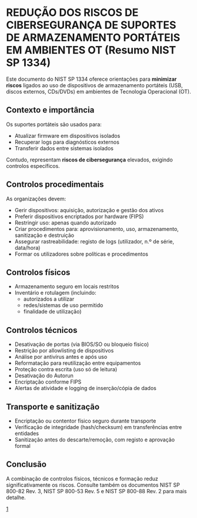 REDUÇÃO DOS RISCOS DE CIBERSEGURANÇA DE SUPORTES DE ARMAZENAMENTO PORTÁTEIS EM AMBIENTES OT (Resumo NIST SP 1334)
=========================================================================================

Este documento do NIST SP 1334 oferece orientações para **minimizar riscos** ligados ao uso de dispositivos de armazenamento portáteis (USB, discos externos, CDs/DVDs) em ambientes de Tecnologia Operacional (OT).

**Contexto e importância**
--------------------------
Os suportes portáteis são usados para:
- Atualizar firmware em dispositivos isolados
- Recuperar logs para diagnósticos externos
- Transferir dados entre sistemas isolados

Contudo, representam **riscos de cibersegurança** elevados, exigindo controlos específicos.

**Controlos procedimentais**
----------------------------
As organizações devem:
- Gerir dispositivos: aquisição, autorização e gestão dos ativos
- Preferir dispositivos encriptados por hardware (FIPS)
- Restringir uso: apenas quando autorizado
- Criar procedimentos para: aprovisionamento, uso, armazenamento, sanitização e destruição
- Assegurar rastreabilidade: registo de logs (utilizador, n.º de série, data/hora)
- Formar os utilizadores sobre políticas e procedimentos

**Controlos físicos**
---------------------
- Armazenamento seguro em locais restritos
- Inventário e rotulagem (incluindo:
    - autorizados a utilizar
    - redes/sistemas de uso permitido
    - finalidade de utilização)

**Controlos técnicos**
----------------------
- Desativação de portas (via BIOS/SO ou bloqueio físico)
- Restrição por allowlisting de dispositivos
- Análise por antivírus antes e após uso
- Reformatação para reutilização entre equipamentos
- Proteção contra escrita (uso só de leitura)
- Desativação do Autorun
- Encriptação conforme FIPS
- Alertas de atividade e logging de inserção/cópia de dados

**Transporte e sanitização**
----------------------------
- Encriptação ou contentor físico seguro durante transporte
- Verificação de integridade (hash/checksum) em transferências entre entidades
- Sanitização antes do descarte/remoção, com registo e aprovação formal

**Conclusão**
-------------
A combinação de controlos físicos, técnicos e formação reduz significativamente os riscos. Consulte também os documentos NIST SP 800-82 Rev. 3, NIST SP 800-53 Rev. 5 e NIST SP 800-88 Rev. 2 para mais detalhe.

[1](https://nvlpubs.nist.gov/nistpubs/SpecialPublications/NIST.SP.1334.pdf)
